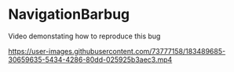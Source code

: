 # NavigationBarbug

Video demonstating how to reproduce this bug


https://user-images.githubusercontent.com/73777158/183489685-30659635-5434-4286-80dd-025925b3aec3.mp4


